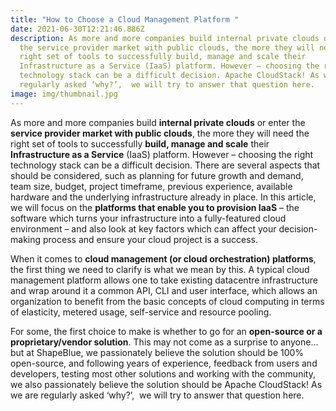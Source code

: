 ```yaml
---
title: "How to Choose a Cloud Management Platform "
date: 2021-06-30T12:21:46.886Z
description: As more and more companies build internal private clouds or enter
  the service provider market with public clouds, the more they will need the
  right set of tools to successfully build, manage and scale their
  Infrastructure as a Service (IaaS) platform. However – choosing the right
  technology stack can be a difficult decision. Apache CloudStack! As we are
  regularly asked ‘why?’,  we will try to answer that question here.
image: img/thumbnail.jpg
---
```

As more and more companies build **internal private clouds** or enter the **service provider market with public clouds**, the more they will need the right set of tools to successfully **build, manage and scale** their **Infrastructure as a Service** (IaaS) platform. However – choosing the right technology stack can be a difficult decision. There are several aspects that should be considered, such as planning for future growth and demand, team size, budget, project timeframe, previous experience, available hardware and the underlying infrastructure already in place. In this article, we will focus on the **platforms that enable you to provision IaaS** – the software which turns your infrastructure into a fully-featured cloud environment – and also look at key factors which can affect your decision-making process and ensure your cloud project is a success.

When it comes to **cloud management (or cloud orchestration) platforms**, the first thing we need to clarify is what we mean by this. A typical cloud management platform allows one to take existing datacentre infrastructure and wrap around it a common API, CLI and user interface, which allows an organization to benefit from the basic concepts of cloud computing in terms of elasticity, metered usage, self-service and resource pooling.

For some, the first choice to make is whether to go for an **open-source or a proprietary/vendor solution**. This may not come as a surprise to anyone… but at ShapeBlue, we passionately believe the solution should be 100% open-source, and following years of experience, feedback from users and developers, testing most other solutions and working with the community, we also passionately believe the solution should be Apache CloudStack! As we are regularly asked ‘why?’,  we will try to answer that question here.